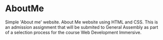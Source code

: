 # AboutMe
Simple 'About me' website.
About Me website using HTML and CSS. This is an admission assignment that will be submited to General Assembly as part of a selection process for the course Web Development Immersive.
